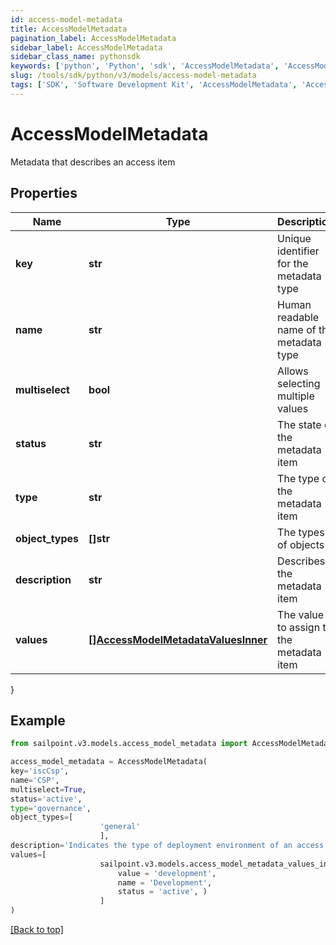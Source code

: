 ```yaml
---
id: access-model-metadata
title: AccessModelMetadata
pagination_label: AccessModelMetadata
sidebar_label: AccessModelMetadata
sidebar_class_name: pythonsdk
keywords: ['python', 'Python', 'sdk', 'AccessModelMetadata', 'AccessModelMetadata'] 
slug: /tools/sdk/python/v3/models/access-model-metadata
tags: ['SDK', 'Software Development Kit', 'AccessModelMetadata', 'AccessModelMetadata']
---
```


# AccessModelMetadata

Metadata that describes an access item

## Properties

Name | Type | Description | Notes
------------ | ------------- | ------------- | -------------
**key** | **str** | Unique identifier for the metadata type | [optional] 
**name** | **str** | Human readable name of the metadata type | [optional] 
**multiselect** | **bool** | Allows selecting multiple values | [optional] [default to False]
**status** | **str** | The state of the metadata item | [optional] 
**type** | **str** | The type of the metadata item | [optional] 
**object_types** | **[]str** | The types of objects | [optional] 
**description** | **str** | Describes the metadata item | [optional] 
**values** | [**[]AccessModelMetadataValuesInner**](access-model-metadata-values-inner) | The value to assign to the metadata item | [optional] 
}

## Example

```python
from sailpoint.v3.models.access_model_metadata import AccessModelMetadata

access_model_metadata = AccessModelMetadata(
key='iscCsp',
name='CSP',
multiselect=True,
status='active',
type='governance',
object_types=[
                    'general'
                    ],
description='Indicates the type of deployment environment of an access item.',
values=[
                    sailpoint.v3.models.access_model_metadata_values_inner.AccessModelMetadata_values_inner(
                        value = 'development', 
                        name = 'Development', 
                        status = 'active', )
                    ]
)

```
[[Back to top]](#) 

